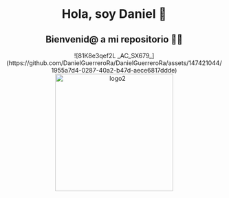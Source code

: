 <div align="center">
<h1 align="center">Hola, soy Daniel 👋</h1>
  <h2 align="center">Bienvenid@ a mi repositorio 🧑‍💻</h2>
  ![81K8e3qef2L _AC_SX679_](https://github.com/DanielGuerreroRa/DanielGuerreroRa/assets/147421044/1955a7d4-0287-40a2-b47d-aece6817ddde)
<img width="274" alt="logo2" src="https://github.com/DanielGuerreroRa/DanielGuerreroRa/assets/147421044/12d0cb8a-73ed-4352-a05e-a30cb3132c54">
</div>
<!--
**DanielGuerreroRa/DanielGuerreroRa** is a ✨ _special_ ✨ repository because 

